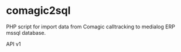 # comagic2sql
PHP script for import data from Comagic calltracking to medialog ERP mssql database.

API v1
